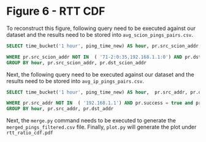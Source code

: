 # Figure 6 - RTT CDF

To reconstruct this figure, following query need to be executed against our dataset and the results need to be stored into `avg_scion_pings_pairs.csv`.

```sql
SELECT time_bucket('1 hour', ping_time_new) AS hour, pr.src_scion_addr, pr.dst_scion_addr, avg(pr.rtt) FROM ping_results pr

WHERE pr.src_scion_addr NOT IN  ( '71-2:0:35,192.168.1.1:0') AND pr.dst_scion_addr NOT IN ('71-225,127.0.0.1:30041') AND pr.success = true and pr.RTT > 0 AND pr.ping_time_new < '2025-02-08'
GROUP BY hour, pr.src_scion_addr, pr.dst_scion_addr

```

Next, the following query need to be executed against our dataset and the results need to be stored into `avg_ip_pings_pairs.csv`.

```sql
SELECT time_bucket('1 hour', ping_time_new) AS hour,  pr.src_addr, pr.dst_addr, avg(pr.rtt) FROM ip_ping_results pr

WHERE pr.src_addr NOT IN  ( '192.168.1.1') AND pr.success = true and pr.RTT > 0 AND pr.ping_time_new < '2025-02-08'
GROUP BY hour, pr.src_addr, pr.dst_addr
```

Next, the `merge.py` command needs to be executed to generate the `merged_pings_filtered.csv` file. Finally, `plot.py` will generate the plot under `rtt_ratio_cdf.pdf`